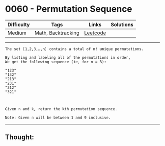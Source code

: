 # 0060 - Permutation Sequence

Difficulty  | Tags | Links | Solutions
----------- | ---- | ----- | -----
Medium | Math, Backtracking | [Leetcode](https://leetcode.com/problems/permutation-sequence/description/) |


-----------

```
The set [1,2,3,…,n] contains a total of n! unique permutations.

By listing and labeling all of the permutations in order,
We get the following sequence (ie, for n = 3):

"123"
"132"
"213"
"231"
"312"
"321"



Given n and k, return the kth permutation sequence.

Note: Given n will be between 1 and 9 inclusive.
```

-----------

## Thought:

